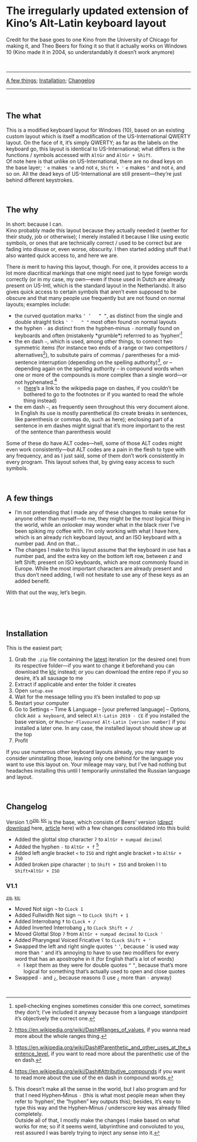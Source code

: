 # The irregularly updated extension of Kino’s Alt-Latin keyboard layout

Credit for the base goes to one Kino from the University of Chicago for making it, and Theo Beers for fixing it so that it actually works on Windows 10 (Kino made it in 2004, so understandably it doesn’t work anymore)

&nbsp;
* * *
[A few things](#A); [Installation](#Installation); [Changelog](#Changelog)

* * *

&nbsp;

## The what

This is a modified keyboard layout for Windows (10), based on an existing custom layout which is itself a modification of the US-International QWERTY layout.
On the face of it, it’s simply QWERTY; as far as the labels on the keyboard go, this layout is identical to US-International; what differs is the functions / symbols accessed with `AltGr` and `AltGr + Shift`.  
Of note here is that unlike on US-International, there are no dead keys on the base layer; `'` `e` makes `'e` and not `é`, `Shift + '` `e` makes `"` and not `ë`, and so on. All the dead keys of US-International are still present—they’re just behind different keystrokes.

&nbsp;

## The why

In short: because I can.  
Kino probably made this layout because they actually needed it (wether for their study, job or otherwise); I merely installed it because I like using exotic symbols, or ones that are technically correct / used to be correct but are fading into disuse or, even worse, obscurity. I then started adding stuff that I also wanted quick access to, and here we are.

There *is* merit to having this layout, though. For one, it provides access to a lot more diacritical markings that one might need just to type foreign words correctly (or in my case, my own—even if those used in Dutch are already present on US-Intl, which is the standard layout in the Netherlands). It also gives quick access to certain symbols that aren’t even supposed to be obscure and that many people use frequently but are not found on normal layouts; examples include:

+ the curved quotation marks `‘ ’   “ ”`, as distinct from the single and double straight ticks `' '   " "` most often found on normal layouts
+ the hyphen `‐` as distinct from the hyphen‐minus `-` normally found on keyboards and often (mistakenly \*grumble\*) referrred to as ‘hyphen’[^hyphen]
+ the en dash `–`, which is used, among other things, to connect two symmetric items (for instance two ends of a range or two competitors / alternatives[^emdr]), to subsitute pairs of commas / parentheses for a mid‐sentence interruption (depending on the spelling authority)[^emdp], or – depending again on the spelling authority – in compound words when one or more of the compounds is more complex than a single word—or not hyphenated.[^emdc]
  + ([here][dwiki]’s a link to the wikipedia page on dashes, if you couldn’t be bothered to go to the footnotes or if you wanted to read the whole thing instead)
+ the em dash `—`, as frequently seen throughout this very document alone. In English its use is mostly parenthetical (to create breaks in sentences, like parenthesis or commas do, such as here); enclosing part of a sentence in em dashes might signal that it’s more important to the rest of the sentence than parenthesis would

Some of these do have ALT codes—hell, some of those ALT codes might even work consistently—but ALT codes are a pain in the flesh to type with any frequency, and as I just said, some of them don’t work consistently in every program. This layout solves that, by giving easy access to such symbols.

&nbsp;

## A few things

+ I’m not pretending that I made any of these changes to make sense for anyone other than myself—to me, they might be the most logical thing in the world, while an onlooker may wonder what in the black river I’ve been spiking my coffee with. I’m only working with what I have here, which is an already rich keyboard layout, and an ISO keyboard with a number pad. And on that…
+ The changes I make to this layout assume that the keyboard in use has a number pad, and the extra key on the bottom left row, between z and left Shift; present on ISO keyboards, which are most commonly found in Europe. While the most important characters are already present and thus don’t need adding, I will not hesitate to use any of these keys as an added benefit.

With that out the way, let’s begin.

&nbsp;

&nbsp;

## Installation

This is the easiest part;

1) Grab the `.zip` file containing the [latest][latest-zip] iteration (or the desired one) from its respective folder—if you want to change it beforehand you can download the [klc][latest-klc] instead; or you can download the entire repo if you so desire, it’s all sausage to me
2) Extract if applicable and enter the folder it creates
3) Open `setup.exe`
4) Wait for the message telling you it’s been installed to pop up
5) Restart your computer
6) Go to Settings – Time & Language – [your preferred language] – Options, click `Add a keyboard`, and select `Alt-Latin 2019 - CE` if you installed the base version, or `Muncher‐Flavoured Alt‐Latin [version number]` if you installed a later one. In any case, the installed layout should show up at the top
7) Profit

If you use numerous other keyboard layouts already, you may want to consider uninstalling those, leaving only one behind for the language you want to use this layout on. Your mileage may vary, but I’ve had nothing but headaches installing this until I temporarily uninstalled the Russian language and layout.

&nbsp;

## Changelog

Version 1.0<sup>[zip][1-0zip], [klc][1-0klc]</sup> is the base, which consists of Beers’ version ([direct download] here, [article] here) with a few changes consolidated into this build:

+ Added the glottal stop character `ʔ` to `AltGr + numpad decimal`
+ Added the hyphen `‐` to `AltGr + f` [^hyphenlocation]
+ Added left angle bracket `<` to `ISO` and right angle bracket `>` to `AltGr + ISO`
+ Added broken pipe character `¦` to `Shift + ISO` and broken l `ꝇ` to `Shift+AltGr + ISO`

### V1.1

<sup>[zip][1-1zip], [klc][1-1klc]</sup>

+ Moved Not sign `¬` to `CLock 1`
+ Added Fullwidth Not sign `￢` to `CLock Shift + 1`
+ Added Interrobang `‽` to `CLock + /`
+ Added Inverted Interrobang `⸘` to `CLock Shift + /`
+ Moved Glottal Stop `ʔ` from `AltGr + numpad decimal` to `CLock '`
+ Added Pharyngeal Voiced Fricative `ʕ` to `CLock Shift + '`
+ Swapped the left and right single quotes `‘` `’`, because `’` is used way more than `‘` and it’s annoying to have to use *two* modifiers for every word that has an apostrophe in it (for English that’s a lot of words)
  + I kept them as they were for double quotes `“` `”`, because that’s more logical for something that’s actually used to open and close quotes
+ Swapped `·` and `¿`, because reasons (I use `¿` more than `·` anyway)

&nbsp;

[^hyphen]: spell‐checking engines sometimes consider this one correct, sometimes they don’t; I’ve included it anyway because from a language standpoint it’s objectively the correct one.

[^emdr]: <https://en.wikipedia.org/wiki/Dash#Ranges_of_values>, if you wanna read more about the whole ranges thing.

[^emdp]: <https://en.wikipedia.org/wiki/Dash#Parenthetic_and_other_uses_at_the_sentence_level>, if you want to read more about the parenthetic use of the en dash.

[^emdc]: <https://en.wikipedia.org/wiki/Dash#Attributive_compounds> if you want to read more about the use of the en dash in compound words.

[^hyphenlocation]: This doesn’t make all the sense in the world, but I also program and for that I need Hyphen‐Minus `-` (this is what most people mean when they refer to ‘hyphen’, the “hyphen” key outputs this); besides, it’s easy to type this way and the Hyphen‐Minus / underscore key was already filled completely.  
Outside all of that, I mostly make the changes I make based on what works for me; so if it seems weird, labyrinthine and convoluted to you, rest assured I was barely trying to inject any sense into it.

[dwiki]: https://en.wikipedia.org/wiki/Dash "https://en.wikipedia.org/wiki/Dash"

[direct download]: https://www.theobeers.com/AltLat19.zip "https://www.theobeers.com/AltLat19.zip"

[article]: https://medium.com/@tbeers/the-alt-latin-keyboard-layout-windows-version-701c64f8bfd8 "https://medium.com/@tbeers/the-alt-latin-keyboard-layout-windows-version-701c64f8bfd8"

[latest-zip]: /MFAL-v1.1.zip "MFAL-v1.1.zip"
[latest-klc]: /v1.1/Muncher%E2%80%90Flavoured_Alt%E2%80%90Latin_v1.1.klc "Muncher‐Flavoured_Alt‐Latin_v1.1.klc"

[1-0zip]: /ALCE-v1.0.zip "ALCE-v1.0.zip"
[1-0klc]: /v1.0/Alt-Latin_CE_v1.0.klc "v1.0/Alt-Latin_CE_v1.0.klc"

[1-1zip]: /MFAL-v1.1.zip "MFAL-v1.1.zip"
[1-1klc]: /v1.1/Muncher%E2%80%90Flavoured_Alt%E2%80%90Latin_v1.1.klc "Muncher‐Flavoured_Alt‐Latin_v1.1.klc"
